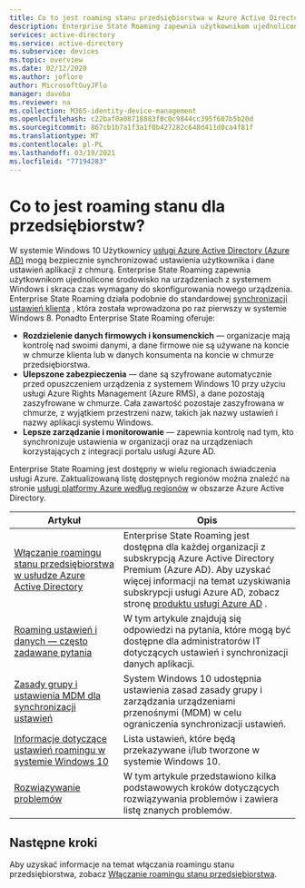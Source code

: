 ```yaml
---
title: Co to jest roaming stanu przedsiębiorstwa w Azure Active Directory?
description: Enterprise State Roaming zapewnia użytkownikom ujednolicone środowisko na urządzeniach z systemem Windows
services: active-directory
ms.service: active-directory
ms.subservice: devices
ms.topic: overview
ms.date: 02/12/2020
ms.author: joflore
author: MicrosoftGuyJFlo
manager: daveba
ms.reviewer: na
ms.collection: M365-identity-device-management
ms.openlocfilehash: c22baf0a08718883f0c0c9844cc395f607b5b20d
ms.sourcegitcommit: 867cb1b7a1f3a1f0b427282c648d411d0ca4f81f
ms.translationtype: MT
ms.contentlocale: pl-PL
ms.lasthandoff: 03/19/2021
ms.locfileid: "77194283"
---
```

# <a name="what-is-enterprise-state-roaming"></a>Co to jest roaming stanu dla przedsiębiorstw?

W systemie Windows 10 Użytkownicy [usługi Azure Active Directory (Azure AD)](../fundamentals/active-directory-whatis.md) mogą bezpiecznie synchronizować ustawienia użytkownika i dane ustawień aplikacji z chmurą. Enterprise State Roaming zapewnia użytkownikom ujednolicone środowisko na urządzeniach z systemem Windows i skraca czas wymagany do skonfigurowania nowego urządzenia. Enterprise State Roaming działa podobnie do standardowej [synchronizacji ustawień klienta](https://go.microsoft.com/fwlink/?linkid=2015135) , która została wprowadzona po raz pierwszy w systemie Windows 8. Ponadto Enterprise State Roaming oferuje:

* **Rozdzielenie danych firmowych i konsumenckich** — organizacje mają kontrolę nad swoimi danymi, a dane firmowe nie są używane na koncie w chmurze klienta lub w danych konsumenta na koncie w chmurze przedsiębiorstwa.
* **Ulepszone zabezpieczenia** — dane są szyfrowane automatycznie przed opuszczeniem urządzenia z systemem Windows 10 przy użyciu usługi Azure Rights Management (Azure RMS), a dane pozostają zaszyfrowane w chmurze. Cała zawartość pozostaje zaszyfrowana w chmurze, z wyjątkiem przestrzeni nazw, takich jak nazwy ustawień i nazwy aplikacji systemu Windows.  
* **Lepsze zarządzanie i monitorowanie** — zapewnia kontrolę nad tym, kto synchronizuje ustawienia w organizacji oraz na urządzeniach korzystających z integracji portalu usługi Azure AD. 

Enterprise State Roaming jest dostępny w wielu regionach świadczenia usługi Azure. Zaktualizowaną listę dostępnych regionów można znaleźć na stronie [usługi platformy Azure według regionów](https://azure.microsoft.com/regions/#services) w obszarze Azure Active Directory.

| Artykuł | Opis |
| --- | --- |
| [Włączanie roamingu stanu przedsiębiorstwa w usłudze Azure Active Directory](enterprise-state-roaming-enable.md) |Enterprise State Roaming jest dostępna dla każdej organizacji z subskrypcją Azure Active Directory Premium (Azure AD). Aby uzyskać więcej informacji na temat uzyskiwania subskrypcji usługi Azure AD, zobacz stronę [produktu usługi Azure AD](https://azure.microsoft.com/services/active-directory) . |
| [Roaming ustawień i danych — często zadawane pytania](enterprise-state-roaming-faqs.md) |W tym artykule znajdują się odpowiedzi na pytania, które mogą być dostępne dla administratorów IT dotyczących ustawień i synchronizacji danych aplikacji. |
| [Zasady grupy i ustawienia MDM dla synchronizacji ustawień](enterprise-state-roaming-group-policy-settings.md) |System Windows 10 udostępnia ustawienia zasad zasady grupy i zarządzania urządzeniami przenośnymi (MDM) w celu ograniczenia synchronizacji ustawień. |
| [Informacje dotyczące ustawień roamingu w systemie Windows 10](enterprise-state-roaming-windows-settings-reference.md) |Lista ustawień, które będą przekazywane i/lub tworzone w systemie Windows 10. |
| [Rozwiązywanie problemów](enterprise-state-roaming-troubleshooting.md) |W tym artykule przedstawiono kilka podstawowych kroków dotyczących rozwiązywania problemów i zawiera listę znanych problemów. |

## <a name="next-steps"></a>Następne kroki

Aby uzyskać informacje na temat włączania roamingu stanu przedsiębiorstwa, zobacz [Włączanie roamingu stanu przedsiębiorstwa](enterprise-state-roaming-enable.md).
